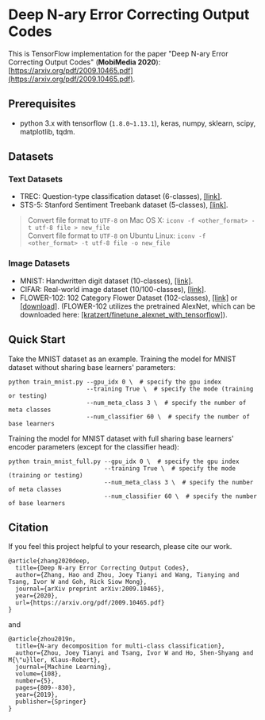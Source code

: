 # Deep N-ary Error Correcting Output Codes

This is TensorFlow implementation for the paper "Deep N-ary Error Correcting Output Codes" (**MobiMedia 2020**): 
[https://arxiv.org/pdf/2009.10465.pdf](https://arxiv.org/pdf/2009.10465.pdf).

## Prerequisites

- python 3.x with tensorflow (`1.8.0~1.13.1`), keras, numpy, sklearn, scipy, matplotlib, tqdm.

## Datasets
### Text Datasets
- TREC: Question-type classification dataset (6-classes), [[link]](http://cogcomp.org/Data/QA/QC/).
- STS-5: Stanford Sentiment Treebank dataset (5-classes), [[link]](https://nlp.stanford.edu/sentiment/index.html).

> Convert file format to `UTF-8` on Mac OS X: `iconv -f <other_format> -t utf-8 file > new_file`  
> Convert file format to `UTF-8` on Ubuntu Linux: `iconv -f <other_format> -t utf-8 file -o new_file`

### Image Datasets
- MNIST: Handwritten digit dataset (10-classes), [[link]](http://yann.lecun.com/exdb/mnist/).
- CIFAR: Real-world image dataset (10/100-classes), [[link]](https://www.cs.toronto.edu/~kriz/cifar.html).
- FLOWER-102: 102 Category Flower Dataset (102-classes), [[link]](http://www.robots.ox.ac.uk/~vgg/data/flowers/102/)
  or [[download]](https://s3.amazonaws.com/content.udacity-data.com/nd089/flower_data.tar.gz). (FLOWER-102 utilizes the 
  pretrained AlexNet, which can be downloaded here: [[kratzert/finetune_alexnet_with_tensorflow]](
  https://github.com/kratzert/finetune_alexnet_with_tensorflow)).
  
## Quick Start
Take the MNIST dataset as an example. Training the model for MNIST dataset without sharing base learners' parameters:
```shell
python train_mnist.py --gpu_idx 0 \  # specify the gpu index
                      --training True \  # specify the mode (training or testing)
                      --num_meta_class 3 \  # specify the number of meta classes
                      --num_classifier 60 \  # specify the number of base learners
```
Training the model for MNIST dataset with full sharing base learners' encoder parameters (except for the classifier head):
```shell
python train_mnist_full.py --gpu_idx 0 \  # specify the gpu index
                           --training True \  # specify the mode (training or testing)
                           --num_meta_class 3 \  # specify the number of meta classes
                           --num_classifier 60 \  # specify the number of base learners
```

## Citation
If you feel this project helpful to your research, please cite our work.
```text
@article{zhang2020deep,
  title={Deep N-ary Error Correcting Output Codes},
  author={Zhang, Hao and Zhou, Joey Tianyi and Wang, Tianying and Tsang, Ivor W and Goh, Rick Siow Mong},
  journal={arXiv preprint arXiv:2009.10465},
  year={2020},
  url={https://arxiv.org/pdf/2009.10465.pdf}
}
```
and
```text
@article{zhou2019n,
  title={N-ary decomposition for multi-class classification},
  author={Zhou, Joey Tianyi and Tsang, Ivor W and Ho, Shen-Shyang and M{\"u}ller, Klaus-Robert},
  journal={Machine Learning},
  volume={108},
  number={5},
  pages={809--830},
  year={2019},
  publisher={Springer}
}
```
